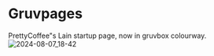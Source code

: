 # Gruvpages
PrettyCoffee"s Lain startup page, now in gruvbox  colourway.
![2024-08-07_18-42](https://github.com/user-attachments/assets/3c0b6834-22f2-4e97-83f3-1fdb3900d40d)
